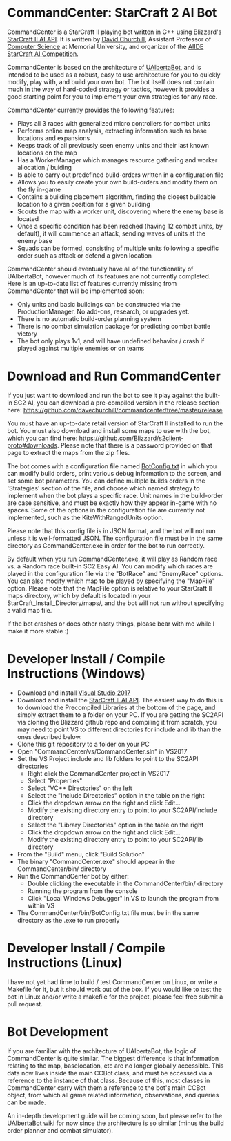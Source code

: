 # CommandCenter: StarCraft 2 AI Bot

CommandCenter is a StarCraft II playing bot written in C++ using Blizzard's [StarCraft II AI API](https://github.com/Blizzard/s2client-api). It is written by [David Churchill](http://www.cs.mun.ca/~dchurchill/), Assistant Professor of [Computer Science](https://www.cs.mun.ca/) at Memorial University, and organizer of the [AIIDE StarCraft AI Competition](http://www.cs.mun.ca/~dchurchill/starcraftaicomp/).

CommandCenter is based on the architecture of [UAlbertaBot](https://github.com/davechurchill/ualbertabot/wiki), and is intended to be used as a robust, easy to use architecture for you to quickly modify, play with, and build your own bot. The bot itself does not contain much in the way of hard-coded strategy or tactics, however it provides a good starting point for you to implement your own strategies for any race. 

CommandCenter currently provides the following features:
* Plays all 3 races with generalized micro controllers for combat units
* Performs online map analysis, extracting information such as base locations and expansions
* Keeps track of all previously seen enemy units and their last known locations on the map
* Has a WorkerManager which manages resource gathering and worker allocation / buiding
* Is able to carry out predefined build-orders written in a configuration file
* Allows you to easily create your own build-orders and modify them on the fly in-game
* Contains a building placement algorithm, finding the closest buildable location to a given position for a given building 
* Scouts the map with a worker unit, discovering where the enemy base is located
* Once a specific condition has been reached (having 12 combat units, by default), it will commence an attack, sending waves of units at the enemy base
* Squads can be formed, consisting of multiple units following a specific order such as attack or defend a given location

CommandCenter should eventually have all of the functionality of UAlbertaBot, however much of its features are not currently completed. Here is an up-to-date list of features currently missing from CommandCenter that will be implemented soon:
* Only units and basic buildings can be constructed via the ProductionManager. No add-ons, research, or upgrades yet.
* There is no automatic build-order planning system
* There is no combat simulation package for predicting combat battle victory
* The bot only plays 1v1, and will have undefined behavior / crash if played against multiple enemies or on teams

# Download and Run CommandCenter

If you just want to download and run the bot to see it play against the built-in SC2 AI, you can download a pre-compiled version in the release section here: https://github.com/davechurchill/commandcenter/tree/master/release

You must have an up-to-date retail version of StarCraft II installed to run the bot. You must also download and install some maps to use with the bot, which you can find here: https://github.com/Blizzard/s2client-proto#downloads. Please note that there is a password provided on that page to extract the maps from the zip files.

The bot comes with a configuration file named [BotConfig.txt](https://github.com/davechurchill/commandcenter/blob/master/bin/BotConfig.txt) in which you can modify build orders, print various debug information to the screen, and set some bot parameters. You can define multiple builds orders in the 'Strategies' section of the file, and choose which named strategy to implement when the bot plays a specific race. Unit names in the build-order are case sensitive, and must be exactly how they appear in-game with no spaces. Some of the options in the configuration file are currently not implemented, such as the KiteWithRangedUnits option.

Please note that this config file is in JSON format, and the bot will not run unless it is well-formatted JSON. The configuration file must be in the same directory as CommandCenter.exe in order for the bot to run correctly.

By default when you run CommandCenter.exe, it will play as Random race vs. a Random race built-in SC2 Easy AI. You can modify which races are played in the configuration file via the "BotRace" and "EnemyRace" options. You can also modify which map to be played by specifying the "MapFile" option. Please note that the MapFile option is relative to your StarCraft II maps directory, which by default is located in your StarCraft_Install_Directory/maps/, and the bot will not run without specifying a valid map file.

If the bot crashes or does other nasty things, please bear with me while I make it more stable :)

# Developer Install / Compile Instructions (Windows)

* Download and install [Visual Studio 2017](https://www.visualstudio.com/downloads/)
* Download and install the [StarCraft II AI API](https://github.com/Blizzard/s2client-api). The easiest way to do this is to download the Precompiled Libraries at the bottom of the page, and simply extract them to a folder on your PC. If you are getting the SC2API via cloning the Blizzard github repo and compiling it from scratch, you may need to point VS to different directories for include and lib than the ones described below.
* Clone this git repository to a folder on your PC
* Open "CommandCenter/vs/CommandCenter.sln" in VS2017
* Set the VS Project include and lib folders to point to the SC2API directories
  * Right click the CommandCenter project in VS2017
  * Select "Properties"
  * Select "VC++ Directories" on the left
  * Select the "Include Directories" option in the table on the right
  * Click the dropdown arrow on the right and click Edit...
  * Modify the existing directory entry to point to your SC2API/include directory
  * Select the "Library Directories" option in the table on the right
  * Click the dropdown arrow on the right and click Edit...
  * Modify the existing directory entry to point to your SC2API/lib directory
* From the "Build" menu, click "Build Solution"
* The binary "CommandCenter.exe" should appear in the CommandCenter/bin/ directory
* Run the CommandCenter bot by either:
  * Double clicking the executable in the CommandCenter/bin/ directory
  * Running the program from the console
  * Click "Local Windows Debugger" in VS to launch the program from within VS
* The CommandCenter/bin/BotConfig.txt file must be in the same directory as the .exe to run properly

# Developer Install / Compile Instructions (Linux)

I have not yet had time to build / test CommandCenter on Linux, or write a Makefile for it, but it should work out of the box. If you would like to test the bot in Linux and/or write a makefile for the project, please feel free submit a pull request. 

# Bot Development

If you are familiar with the architecture of UAlbertaBot, the logic of CommandCenter is quite similar. The biggest difference is that information relating to the map, baselocation, etc are no longer globally accessible. This data now lives inside the main CCBot class, and must be accessed via a reference to the instance of that class. Because of this, most classes in CommandCenter carry with them a reference to the bot's main CCBot object, from which all game related information, observations, and queries can be made.

An in-depth development guide will be coming soon, but please refer to the [UAlbertaBot wiki](https://github.com/davechurchill/ualbertabot/wiki) for now since the architecture is so similar (minus the build order planner and combat simulator).
